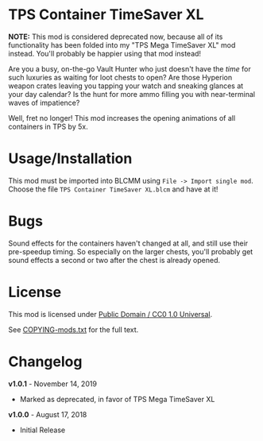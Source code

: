 TPS Container TimeSaver XL
==========================

**NOTE:** This mod is considered deprecated now, because all of its
functionality has been folded into my "TPS Mega TimeSaver XL" mod
instead.  You'll probably be happier using that mod instead!

Are you a busy, on-the-go Vault Hunter who just doesn't have the
*time* for such luxuries as waiting for loot chests to open?  Are
those Hyperion weapon crates leaving you tapping your watch and
sneaking glances at your day calendar?  Is the hunt for more ammo
filling you with near-terminal waves of impatience?

Well, fret no longer!  This mod increases the opening animations
of all containers in TPS by 5x.

Usage/Installation
==================

This mod must be imported into BLCMM using `File -> Import single mod`.
Choose the file `TPS Container TimeSaver XL.blcm` and have at it!

Bugs
====

Sound effects for the containers haven't changed at all, and still
use their pre-speedup timing.  So especially on the larger chests,
you'll probably get sound effects a second or two after the chest
is already opened.

License
=======

This mod is licensed under
[Public Domain / CC0 1.0 Universal](https://creativecommons.org/publicdomain/zero/1.0/).

See [COPYING-mods.txt](../COPYING-mods.txt) for the full text.

Changelog
=========

**v1.0.1** - November 14, 2019
 * Marked as deprecated, in favor of TPS Mega TimeSaver XL

**v1.0.0** - August 17, 2018
 * Initial Release
